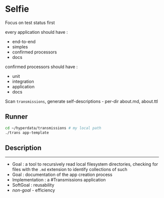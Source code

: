 # Selfie

Focus on test status first

every application should have :

- end-to-end
- simples
- confirmed processors
- docs

confirmed processors should have :

- unit
- integration
- application
- docs

Scan `transmissions`, generate self-descriptions - per-dir about.md, about.ttl

## Runner

```sh
cd ~/hyperdata/transmissions # my local path
./trans app-template
```

## Description

---

- Goal : a tool to recursively read local filesystem directories, checking for files with the `.md` extension to identify collections of such
- Goal : documentation of the app creation process
- Implementation : a #Transmissions application
- SoftGoal : reusability
- _non-goal_ - efficiency
